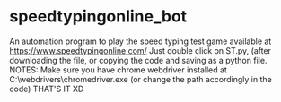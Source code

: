 # speedtypingonline_bot
An automation program to play the speed typing test game available at https://www.speedtypingonline.com/
Just double click on ST.py, (after downloading the file, or copying the code and saving as a python file.
NOTES: 
  Make sure you have chrome webdriver installed at C:\webdrivers\chromedriver.exe (or change the path accordingly in the code)
  THAT'S IT XD
